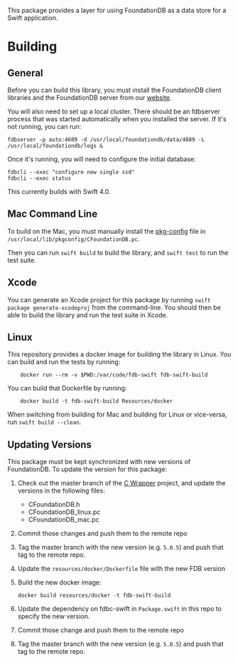 This package provides a layer for using FoundationDB as a data store for a
Swift application.

# Building

## General

Before you can build this library, you must install the FoundationDB client
libraries and the FoundationDB server from our
[website](https://www.foundationdb.org/download/).

You will also need to set up a local cluster. There should be an fdbserver
process that was started automatically when you installed the server. If it's
not running, you can run:

    fdbserver -p auto:4689 -d /usr/local/foundationdb/data/4689 -L /usr/local/foundationdb/logs &

Once it's running, you will need to configure the initial database:

    fdbcli --exec "configure new single ssd"
    fdbcli --exec status

This currently builds with Swift 4.0.

## Mac Command Line

To build on the Mac, you must manually install the [pkg-config](https://raw.githubusercontent.com/FoundationDB/fdb-swift-c-packaging/master/CFoundationDB_mac.pc)
file in `/usr/local/lib/pkgconfig/CFoundationDB.pc`.

Then you can run `swift build` to build the library, and `swift test` to run the
test suite.

## Xcode

You can generate an Xcode project for this package by running
`swift package generate-xcodeproj` from the
command-line. You should then be able to build the library and run the test
suite in Xcode.

## Linux

This repository provides a docker image for building the library in Linux. You
can build and run the tests by running:

        docker run --rm -v $PWD:/var/code/fdb-swift fdb-swift-build
        
You can build that Dockerfile by running:

        docker build -t fdb-swift-build Resources/docker

When switching from building for Mac and building for Linux or vice-versa, run
`swift build --clean`.

## Updating Versions

This package must be kept synchronized with new versions of FoundationDB. To
update the version for this package:

1.  Check out the master branch of the
    [C Wrapper](https://github.com/apple/fdbc-swift) project,
    and update the versions in the following files:

    -   CFoundationDB.h
    -   CFoundationDB_linux.pc
    -   CFoundationDB_mac.pc

2.  Commit those changes and push them to the remote repo
3.  Tag the master branch with the new version (e.g. `5.0.5`) and push that tag
    to the remote repo.
4.  Update the `resources/docker/Dockerfile` file with the new FDB version
5.  Build the new docker image:

        docker build resources/docker -t fdb-swift-build

6.  Update the dependency on fdbc-swift in `Package.swift` in this repo to
    specify the new version.
7.  Commit those change and push them to the remote repo
8.  Tag the master branch with the new version (e.g. `5.0.5`) and push that tag
    to the remote repo.
